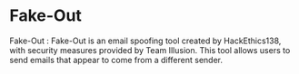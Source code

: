 # Fake-Out
Fake-Out :     Fake-Out is an email spoofing tool created by     HackEthics138, with security measures provided by     Team Illusion. This tool allows users to send    emails that appear to come from a different sender.
